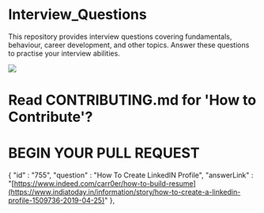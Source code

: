 # Interview_Questions

This repository  provides interview questions covering fundamentals, behaviour, career development, and other topics. Answer these questions to practise your interview abilities.

[![](https://blog-consumer.glassdoor.com/app/uploads/sites/2/1000X439_Most-Common-Interview-Questions-1-1024x450.png)](https://blog-consumer.glassdoor.com/app/uploads/sites/2/1000X439_Most-Common-Interview-Questions-1-1024x450.png)


# Read CONTRIBUTING.md for 'How to Contribute'?

# BEGIN YOUR PULL REQUEST
{
        "id" : "755",
        "question" : "How To Create LinkedIN Profile",
        "answerLink" : "[https://www.indeed.com/carr0er/how-to-build-resume](https://www.indiatoday.in/information/story/how-to-create-a-linkedin-profile-1509736-2019-04-25)"
 }, 
